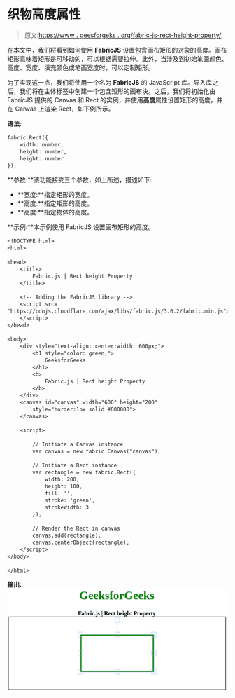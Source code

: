 # 织物高度属性

> 原文:[https://www . geesforgeks . org/fabric-js-rect-height-property/](https://www.geeksforgeeks.org/fabric-js-rect-height-property/)

在本文中，我们将看到如何使用 **FabricJS** 设置包含画布矩形的对象的高度。画布矩形意味着矩形是可移动的，可以根据需要拉伸。此外，当涉及到初始笔画颜色、高度、宽度、填充颜色或笔画宽度时，可以定制矩形。

为了实现这一点，我们将使用一个名为 **FabricJS** 的 JavaScript 库。导入库之后，我们将在主体标签中创建一个包含矩形的画布块。之后，我们将初始化由 FabricJS 提供的 Canvas 和 Rect 的实例，并使用**高度**属性设置矩形的高度，并在 Canvas 上渲染 Rect，如下例所示。

**语法:**

```
fabric.Rect({
    width: number,
    height: number,
    height: number
});
```

**参数:**该功能接受三个参数，如上所述，描述如下:

*   **宽度:**指定矩形的宽度。
*   **高度:**指定矩形的高度。
*   **高度:**指定物体的高度。

**示例:**本示例使用 FabricJS 设置画布矩形的高度。

```
<!DOCTYPE html> 
<html> 

<head> 
    <title> 
        Fabric.js | Rect height Property
    </title> 

    <!-- Adding the FabricJS library -->
    <script src= 
"https://cdnjs.cloudflare.com/ajax/libs/fabric.js/3.6.2/fabric.min.js"> 
    </script> 
</head> 

<body> 
    <div style="text-align: center;width: 600px;">  
        <h1 style="color: green;">  
            GeeksforGeeks  
        </h1>  
        <b>  
            Fabric.js | Rect height Property  
        </b>  
    </div>
    <canvas id="canvas" width="600" height="200"
        style="border:1px solid #000000"> 
    </canvas> 

    <script> 

        // Initiate a Canvas instance 
        var canvas = new fabric.Canvas("canvas"); 

        // Initiate a Rect instance 
        var rectangle = new fabric.Rect({ 
            width: 200,
            height: 100,
            fill: '', 
            stroke: 'green',
            strokeWidth: 3
        }); 

        // Render the Rect in canvas 
        canvas.add(rectangle); 
        canvas.centerObject(rectangle);
    </script> 
</body> 

</html>
```

**输出:**
![](img/9bb458a4ff4d4e7133dc8eb4ee92e668.png)